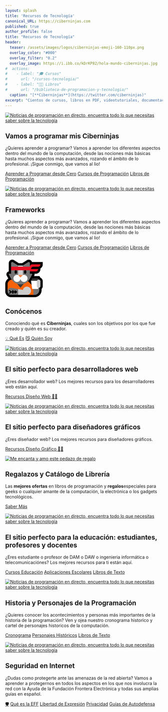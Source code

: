 ```yaml
---
layout: splash
title: 'Recursos de Tecnología'
canonical_URL: https://ciberninjas.com
published: true
author_profile: false
title: "Recursos de Tecnología"
header:
  teaser: /assets/images/logos/ciberninjas-emoji-160-110px.png
  overlay_color: "#000"
  overlay_filter: "0.2"
  overlay_image: https://i.ibb.co/kDrKP82/hola-mundo-ciberninjas.jpg
#  actions:
#    - label: "🎓 Cursos"
#      url: "/cursos-tecnologia/"
#    - label: "👨‍💻 Libros"
#      url: "/biblioteca-de-programacion-y-tecnologia/"
  caption: "[**Ciberninjas**](https://twitter.com/ciberninjas)"
excerpt: "Cientos de cursos, libros en PDF, videotutoriales, documentación, artículos, software y mucho más.."
---
```


<!-- CAJA 1 -->
<div class="feature__wrapper">
<div class="feature__item--left">
    <div class="archive__item">
        <div class="archive__item-teaser">
            <a href="/directo/" title="Recursos para desarrolladores web y diseñadores gráficos"><img src="https://media0.giphy.com/media/cpszGUjwmcIU0/giphy.gif?cid=790b761162fc703962d731cc93ed70c9686c7ea95827a03f&rid=giphy.gif" alt="Noticias de programación en directo, encuentra todo lo que necesitas saber sobre la tecnología"></a>
        </div>
        <div class="archive__item-body">
            <h2 class="archive__item-title">Vamos a programar mis Ciberninjas</h2>
            <div class="archive__item-excerpt">
                <p>¿Quieres aprender a programar? Vamos a aprender los diferentes aspectos dentro del mundo de la computación, desde las nociones más básicas hasta muchos aspectos más avanzados, rozando el ámbito de lo profesional. ¡Sigue conmigo, que vamos al lio!</p>
            </div>
            <p><a href="/programar/" title="Las noticias en directo sobre desarrolladores web y programación y diseño gráfico y videojuegos" class="btn btn--primary btn--large">Aprender a Programar desde Cero</a> <a href="https://ouo.io/S4XkQc" title="Las noticias en directo sobre desarrolladores web y programación y diseño gráfico y videojuegos" class="btn btn--inverse btn--large">Cursos de Programación</a> <a href="https://ouo.io/WPYmyR">Libros de Programación</a></p>
        </div>
    </div>
</div>
</div>
<!-- CAJA 2 -->
<div class="feature__wrapper">
<div class="feature__item--left">
    <div class="archive__item">
        <div class="archive__item-teaser">
            <a href="/directo/" title="Recursos para desarrolladores web y diseñadores gráficos"><img src="https://media0.giphy.com/media/cpszGUjwmcIU0/giphy.gif?cid=790b761162fc703962d731cc93ed70c9686c7ea95827a03f&rid=giphy.gif" alt="Noticias de programación en directo, encuentra todo lo que necesitas saber sobre la tecnología"></a>
        </div>
        <div class="archive__item-body">
            <h2 class="archive__item-title">Frameworks</h2>
            <div class="archive__item-excerpt">
                <p>¿Quieres aprender a programar? Vamos a aprender los diferentes aspectos dentro del mundo de la computación, desde las nociones más básicas hasta muchos aspectos más avanzados, rozando el ámbito de lo profesional. ¡Sigue conmigo, que vamos al lio!</p>
            </div>
            <p><a href="/programar/" title="Las noticias en directo sobre desarrolladores web y programación y diseño gráfico y videojuegos" class="btn btn--primary btn--large">Aprender a Programar desde Cero</a> <a href="https://ouo.io/S4XkQc" title="Las noticias en directo sobre desarrolladores web y programación y diseño gráfico y videojuegos" class="btn btn--inverse btn--large">Cursos de Programación</a> <a href="https://ouo.io/WPYmyR">Libros de Programación</a></p>
        </div>
    </div>
</div>
</div>
<!-- CAJA 3 -->
<div class="feature__wrapper">
<div class="feature__item--left">
    <div class="archive__item">
        <div class="archive__item-teaser">
            <a href="/que-es-ciberninjas/" alt="Qué es Ciberninjas"><img src="/assets/images/logos/ciberninjas-emoji-120px.png" alt="Conociendo que es Ciberninjas, para y porque que ha sido creado"></a>
        </div>
        <div class="archive__item-body">
            <h2 class="archive__item-title">Conócenos</h2>
            <div class="archive__item-excerpt">
                <p>Conociendo qué es <strong>Ciberninjas</strong>, cuales son los objetivos por los que fue creado y quién es su creador.</p>
            </div>
            <p><a href="/que-es-ciberninjas/" title="Qué es Ciberninjas" class="btn btn--PRIMARY btn--large">💡 Qué Es</a> <a href="/quien-soy/" class="btn btn--inverse btn--large">😼 Quién Soy</a></p>
        </div>
    </div>
</div>
</div>
<!-- CAJA 4 -->
<div class="feature__wrapper">
<div class="feature__item--left">
    <div class="archive__item">
        <div class="archive__item-teaser">
            <a href="/directo/" title="Recursos para desarrolladores web y diseñadores gráficos"><img src="https://media0.giphy.com/media/cpszGUjwmcIU0/giphy.gif?cid=790b761162fc703962d731cc93ed70c9686c7ea95827a03f&rid=giphy.gif" alt="Noticias de programación en directo, encuentra todo lo que necesitas saber sobre la tecnología"></a>
        </div>
        <div class="archive__item-body">
            <h2 class="archive__item-title">El sitio perfecto para desarrolladores web</h2>
            <div class="archive__item-excerpt">
                <p>¿Eres desarrollador web? Los mejores recursos para los desarrolladores web están aquí.</p>
            </div>
            <p><a href="/dise%C3%B1o-recursos/" title="Las noticias en directo sobre desarrolladores web y programación y diseño gráfico y videojuegos" class="btn btn--primary btn--large">Recursos Diseño Web 👨‍💻</a></p>
        </div>
    </div>
</div>
</div>
<!-- CAJA 5 -->
<div class="feature__wrapper">
<div class="feature__item--left">
    <div class="archive__item">
        <div class="archive__item-teaser">
            <a href="/directo/" title="Recursos para desarrolladores web y diseñadores gráficos"><img src="https://media0.giphy.com/media/cpszGUjwmcIU0/giphy.gif?cid=790b761162fc703962d731cc93ed70c9686c7ea95827a03f&rid=giphy.gif" alt="Noticias de programación en directo, encuentra todo lo que necesitas saber sobre la tecnología"></a>
        </div>
        <div class="archive__item-body">
            <h2 class="archive__item-title">El sitio perfecto para diseñadores gráficos</h2>
            <div class="archive__item-excerpt">
                <p>¿Eres diseñador web? Los mejores recursos para diseñadores gráficos.</p>
            </div>
            <p><a href="/diseño-recursos/" title="Las noticias en directo sobre desarrolladores web y programación y diseño gráfico y videojuegos" class="btn btn--inverse btn--large">Recursos Diseño Gráfico 👨‍🎨</a></p>
        </div>
    </div>
</div>
</div>
<!-- CAJA 6 -->
<div class="feature__wrapper">
<div class="feature__item--left">
    <div class="archive__item">
        <div class="archive__item-teaser">
            <a href="/amazon/" alt="El Regalazo del Año"><img src="https://i.ibb.co/TK5yj59/regalo-pequeno-disfrutando.gif" alt="Me encanta y amo este pedazo de regalo"></a>
        </div>
        <div class="archive__item-body">
            <h2 class="archive__item-title">Regalazos y Catálogo de Librería</h2>
            <div class="archive__item-excerpt">
                <p>Las <strong>mejores ofertas</strong> en libros de programación y <strong>regalos</strong>especiales para geeks o cualquier amante de la computación, la electrónica o los gadgets tecnológicos.</p>
            </div>
            <p><a href="/amazon/" class="btn btn--primary">Saber Más</a></p>
        </div>
    </div>
</div>
</div>
<!-- CAJA 7 -->
<div class="feature__wrapper">
<div class="feature__item--left">
    <div class="archive__item">
        <div class="archive__item-teaser">
            <a href="/directo/" title="Recursos para desarrolladores web y diseñadores gráficos"><img src="https://media0.giphy.com/media/cpszGUjwmcIU0/giphy.gif?cid=790b761162fc703962d731cc93ed70c9686c7ea95827a03f&rid=giphy.gif" alt="Noticias de programación en directo, encuentra todo lo que necesitas saber sobre la tecnología"></a>
        </div>
        <div class="archive__item-body">
            <h2 class="archive__item-title">El sitio perfecto para la educación: estudiantes, profesores y docentes</h2>
            <div class="archive__item-excerpt">
                <p>¿Eres estudiante o profesor de DAM o DAW o ingenieria informática o telecomunicaciónes? Los mejores recursos para ti están aquí.</p>
            </div>
            <p><a href="/cursos-educacion/" title="Las noticias en directo sobre desarrolladores web y programación y diseño gráfico y videojuegos" class="btn btn--primary btn--large">Cursos Educación</a> <a href="/las-mejores-aplicaciones-escolares-seguimiento-tareas/" title="Las noticias en directo sobre desarrolladores web y programación y diseño gráfico y videojuegos" class="btn btn--primary btn--large">Aplicaciones Escolares</a> <a href="/catalogo/libros-texto/">Libros de Texto</a> </p>
        </div>
    </div>
</div>
</div>
<!-- CAJA 8 -->
<div class="feature__wrapper">
<div class="feature__item--left">
    <div class="archive__item">
        <div class="archive__item-teaser">
            <a href="/directo/" title="Recursos para desarrolladores web y diseñadores gráficos"><img src="https://media0.giphy.com/media/cpszGUjwmcIU0/giphy.gif?cid=790b761162fc703962d731cc93ed70c9686c7ea95827a03f&rid=giphy.gif" alt="Noticias de programación en directo, encuentra todo lo que necesitas saber sobre la tecnología"></a>
        </div>
        <div class="archive__item-body">
            <h2 class="archive__item-title">Historia y Personajes de la Programación</h2>
            <div class="archive__item-excerpt">
                <p>¿Quieres conocer los acontecimientos y personas más importantes de la historia de la programación? Ven y ojea nuestro cronograma historico y cartel de personajes historicos de la computación.</p>
            </div>
            <p><a href="/historia-computadora/cronograma/" title="Las noticias en directo sobre desarrolladores web y programación y diseño gráfico y videojuegos" class="btn btn--primary btn--large">Cronograma</a> <a href="/personajes-historicos/" title="Las noticias en directo sobre desarrolladores web y programación y diseño gráfico y videojuegos" class="btn btn--primary btn--large">Personajes Históricos</a> <a href="/catalogo/libros-texto/">Libros de Texto</a> </p>
        </div>
    </div>
</div>
</div>
<!-- CAJA 9 -->
<div class="feature__wrapper">
<div class="feature__item--left">
    <div class="archive__item">
        <div class="archive__item-teaser">
            <a href="/directo/" title="Recursos para desarrolladores web y diseñadores gráficos"><img src="https://media0.giphy.com/media/cpszGUjwmcIU0/giphy.gif?cid=790b761162fc703962d731cc93ed70c9686c7ea95827a03f&rid=giphy.gif" alt="Noticias de programación en directo, encuentra todo lo que necesitas saber sobre la tecnología"></a>
        </div>
        <div class="archive__item-body">
            <h2 class="archive__item-title">Seguridad en Internet</h2>
            <div class="archive__item-excerpt">
                <p>¿Dudas como protegerte ante las amenazas de la red abierta? Vamos a aprender a protegernos en todos los aspectos en los que nos involucra la red con la Ayuda de la Fundación Frontera Electrónica y todas sus amplias guías en español.</p>
            </div>
            <p><a href="/eff/" title="Entra y lee todos los artículos de la Fundación Frontera Electrónica" class="btn btn--primary btn--large">🛡</a> <a href="/eff/fundacion-frontera-electronica/" title="Cono todo sobre la  EFF, la principal organización sin fines de lucro que defiende la privacidad digital, la libertad de expresión y la innovación" class="btn btn--inverse btn--large">Qué es la EFF</a> <a href="/eff/libertad-expresion/" class="btn btn--inverse btn--large">Libertad de Expresión</a> <a href="/eff/privacidad/" class="btn btn--inverse btn--large">Privacidad</a> <a href="/eff/autodefensa/" class="btn btn--inverse btn--large">Guías de Autodefensa</a></p>
        </div>
    </div>
</div>
</div>
<!-- Gráfica: https://app.flourish.studio/visualisation/1093102/edit -->